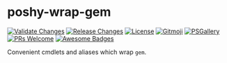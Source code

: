 # poshy-wrap-gem

[![Validate Changes](https://github.com/pwshrc/poshy-wrap-gem/actions/workflows/validate.yml/badge.svg)](https://github.com/pwshrc/poshy-wrap-gem/actions/workflows/validate.yml)
[![Release Changes](https://github.com/pwshrc/poshy-wrap-gem/actions/workflows/release.yml/badge.svg)](https://github.com/pwshrc/poshy-wrap-gem/actions/workflows/release.yml)
[![License](https://img.shields.io/github/license/pwshrc/poshy-wrap-gem)](./LICENSE.txt)
[![Gitmoji](https://img.shields.io/badge/gitmoji-%20😜%20😍-FFDD67.svg?style=flat-square)](https://gitmoji.carloscuesta.me/)
[![PSGallery](https://img.shields.io/powershellgallery/dt/poshy-wrap-gem.svg)](https://www.powershellgallery.com/packages/poshy-wrap-gem)
[![PRs Welcome](https://img.shields.io/badge/PRs-welcome-brightgreen.svg?style=flat-square)](http://makeapullrequest.com)
[![Awesome Badges](https://img.shields.io/badge/badges-awesome-green.svg)](https://github.com/Naereen/badges)

Convenient cmdlets and aliases which wrap `gem`.

